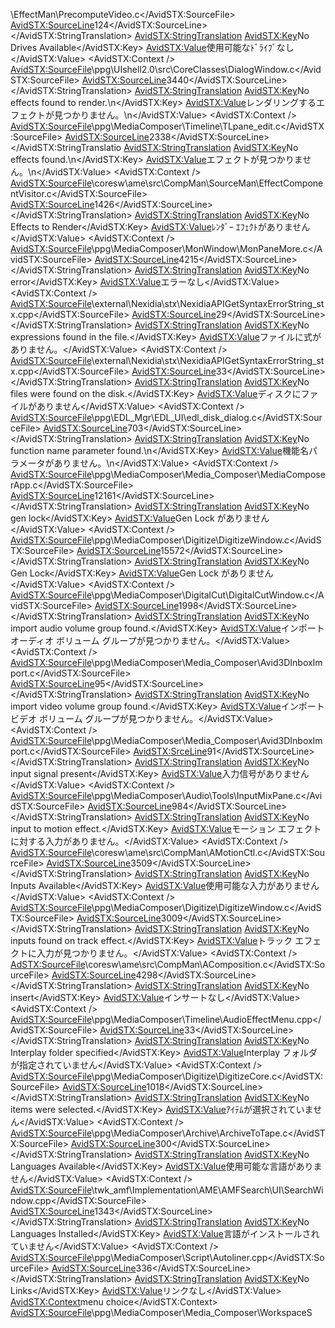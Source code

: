\EffectMan\PrecomputeVideo.c</AvidSTX:SourceFile>
    <AvidSTX:SourceLine>124</AvidSTX:SourceLine>
  </AvidSTX:StringTranslation>
  <AvidSTX:StringTranslation>
    <AvidSTX:Key>No Drives Available</AvidSTX:Key>
    <AvidSTX:Value>使用可能なﾄﾞﾗｲﾌﾞなし</AvidSTX:Value>
    <AvidSTX:Context />
    <AvidSTX:SourceFile>\ppg\UIshell2.0\src\CoreClasses\DialogWindow.c</AvidSTX:SourceFile>
    <AvidSTX:SourceLine>3440</AvidSTX:SourceLine>
  </AvidSTX:StringTranslation>
  <AvidSTX:StringTranslation>
    <AvidSTX:Key>No effects found to render.\n</AvidSTX:Key>
    <AvidSTX:Value>レンダリングするエフェクトが見つかりません。\n</AvidSTX:Value>
    <AvidSTX:Context />
    <AvidSTX:SourceFile>\ppg\MediaComposer\Timeline\TLpane_edit.c</AvidSTX:SourceFile>
    <AvidSTX:SourceLine>2338</AvidSTX:SourceLine>
  </AvidSTX:StringTranslatio
  <AvidSTX:StringTranslation>
    <AvidSTX:Key>No effects found.\n</AvidSTX:Key>
    <AvidSTX:Value>エフェクトが見つかりません。\n</AvidSTX:Value>
    <AvidSTX:Context />
    <AvidSTX:SourceFile>\coresw\ame\src\CompMan\SourceMan\EffectComponentVisitor.c</AvidSTX:SourceFile>
    <AvidSTX:SourceLine>1426</AvidSTX:SourceLine>
  </AvidSTX:StringTranslation>
  <AvidSTX:StringTranslation>
    <AvidSTX:Key>No Effects to Render</AvidSTX:Key>
    <AvidSTX:Value>ﾚﾝﾀﾞｰ ｴﾌｪｸﾄがありません</AvidSTX:Value>
    <AvidSTX:Context />
    <AvidSTX:SourceFile>\ppg\MediaComposer\MonWindow\MonPaneMore.c</AvidSTX:SourceFile>
    <AvidSTX:SourceLine>4215</AvidSTX:SourceLine>
  </AvidSTX:StringTranslation>
  <AvidSTX:StringTranslation>
    <AvidSTX:Key>No error</AvidSTX:Key>
    <AvidSTX:Value>エラーなし</AvidSTX:Value>
    <AvidSTX:Context />
    <AvidSTX:SourceFile>\external\Nexidia\stx\NexidiaAPIGetSyntaxErrorString_stx.cpp</AvidSTX:SourceFile>
    <AvidSTX:SourceLine>29</AvidSTX:SourceLine>
  </AvidSTX:StringTranslation>
  <AvidSTX:StringTranslation>
    <AvidSTX:Key>No expressions found in the file.</AvidSTX:Key>
    <AvidSTX:Value>ファイルに式がありません。</AvidSTX:Value>
    <AvidSTX:Context />
    <AvidSTX:SourceFile>\external\Nexidia\stx\NexidiaAPIGetSyntaxErrorString_stx.cpp</AvidSTX:SourceFile>
    <AvidSTX:SourceLine>33</AvidSTX:SourceLine>
  </AvidSTX:StringTranslation>
  <AvidSTX:StringTranslation>
    <AvidSTX:Key>No files were found on the disk.</AvidSTX:Key>
    <AvidSTX:Value>ディスクにファイルがありません</AvidSTX:Value>
    <AvidSTX:Context />
    <AvidSTX:SourceFile>\ppg\EDL_Mgr\EDL_UI\edl_disk_dialog.c</AvidSTX:SourceFile>
    <AvidSTX:SourceLine>703</AvidSTX:SourceLine>
  </AvidSTX:StringTranslation>
  <AvidSTX:StringTranslation>
    <AvidSTX:Key>No function name parameter found.\n</AvidSTX:Key>
    <AvidSTX:Value>機能名パラメータがありません。\n</AvidSTX:Value>
    <AvidSTX:Context />
    <AvidSTX:SourceFile>\ppg\MediaComposer\Media_Composer\MediaComposerApp.c</AvidSTX:SourceFile>
    <AvidSTX:SourceLine>12161</AvidSTX:SourceLine>
  </AvidSTX:StringTranslation>
  <AvidSTX:StringTranslation>
    <AvidSTX:Key>No gen lock</AvidSTX:Key>
    <AvidSTX:Value>Gen Lock がありません</AvidSTX:Value>
    <AvidSTX:Context />
    <AvidSTX:SourceFile>\ppg\MediaComposer\Digitize\DigitizeWindow.c</AvidSTX:SourceFile>
    <AvidSTX:SourceLine>15572</AvidSTX:SourceLine>
  </AvidSTX:StringTranslation>
  <AvidSTX:StringTranslation>
    <AvidSTX:Key>No Gen Lock</AvidSTX:Key>
    <AvidSTX:Value>Gen Lock がありません</AvidSTX:Value>
    <AvidSTX:Context />
    <AvidSTX:SourceFile>\ppg\MediaComposer\DigitalCut\DigitalCutWindow.c</AvidSTX:SourceFile>
    <AvidSTX:SourceLine>1998</AvidSTX:SourceLine>
  </AvidSTX:StringTranslation>
  <AvidSTX:StringTranslation>
    <AvidSTX:Key>No import audio volume group found.</AvidSTX:Key>
    <AvidSTX:Value>インポート オーディオ ボリューム グループが見つかりません。</AvidSTX:Value>
    <AvidSTX:Context />
    <AvidSTX:SourceFile>\ppg\MediaComposer\Media_Composer\Avid3DInboxImport.c</AvidSTX:SourceFile>
    <AvidSTX:SourceLine>95</AvidSTX:SourceLine>
  </AvidSTX:StringTranslation>
  <AvidSTX:StringTranslation>
    <AvidSTX:Key>No import video volume group found.</AvidSTX:Key>
    <AvidSTX:Value>インポート ビデオ ボリューム グループが見つかりません。</AvidSTX:Value>
    <AvidSTX:Context />
    <AvidSTX:SourceFile>\ppg\MediaComposer\Media_Composer\Avid3DInboxImport.c</AvidSTX:SourceFile>
    <AvidSTX:SrceLine>91</AvidSTX:SourceLine>
  </AvidSTX:StringTranslation>
  <AvidSTX:StringTranslation>
    <AvidSTX:Key>No input signal present</AvidSTX:Key>
    <AvidSTX:Value>入力信号がありません</AvidSTX:Value>
    <AvidSTX:Context />
    <AvidSTX:SourceFile>\ppg\MediaComposer\Audio\Tools\InputMixPane.c</AvidSTX:SourceFile>
    <AvidSTX:SourceLine>984</AvidSTX:SourceLine>
  </AvidSTX:StringTranslation>
  <AvidSTX:StringTranslation>
    <AvidSTX:Key>No input to motion effect.</AvidSTX:Key>
    <AvidSTX:Value>モーション エフェクトに対する入力がありません。</AvidSTX:Value>
    <AvidSTX:Context />
    <AvidSTX:SourceFile>\coresw\ame\src\CompMan\AMotionCtl.c</AvidSTX:SourceFile>
    <AvidSTX:SourceLine>3509</AvidSTX:SourceLine>
  </AvidSTX:StringTranslation>
  <AvidSTX:StringTranslation>
    <AvidSTX:Key>No Inputs Available</AvidSTX:Key>
    <AvidSTX:Value>使用可能な入力がありません</AvidSTX:Value>
    <AvidSTX:Context />
    <AvidSTX:SourceFile>\ppg\MediaComposer\Digitize\DigitizeWindow.c</AvidSTX:SourceFile>
    <AvidSTX:SourceLine>3009</AvidSTX:SourceLine>
  </AvidSTX:StringTranslation>
  <AvidSTX:StringTranslation>
    <AvidSTX:Key>No inputs found on track effect.</AvidSTX:Key>
    <AvidSTX:Value>トラック エフェクトに入力が見つかりません。</AvidSTX:Value>
    <AvidSTX:Context />
    <AdSTX:SourceFile>\coresw\ame\src\CompMan\AComposition.c</AvidSTX:SourceFile>
    <AvidSTX:SourceLine>4298</AvidSTX:SourceLine>
  </AvidSTX:StringTranslation>
  <AvidSTX:StringTranslation>
    <AvidSTX:Key>No insert</AvidSTX:Key>
    <AvidSTX:Value>インサートなし</AvidSTX:Value>
    <AvidSTX:Context />
    <AvidSTX:SourceFile>\ppg\MediaComposer\Timeline\AudioEffectMenu.cpp</AvidSTX:SourceFile>
    <AvidSTX:SourceLine>33</AvidSTX:SourceLine>
  </AvidSTX:StringTranslation>
  <AvidSTX:StringTranslation>
    <AvidSTX:Key>No Interplay folder specified</AvidSTX:Key>
    <AvidSTX:Value>Interplay フォルダが指定されていません</AvidSTX:Value>
    <AvidSTX:Context />
    <AvidSTX:SourceFile>\ppg\MediaComposer\Digitize\DigitizeCore.c</AvidSTX:SourceFile>
    <AvidSTX:SourceLine>1018</AvidSTX:SourceLine>
  </AvidSTX:StringTranslation>
  <AvidSTX:StringTranslation>
    <AvidSTX:Key>No items were selected.</AvidSTX:Key>
    <AvidSTX:Value>ｱｲﾃﾑが選択されていません</AvidSTX:Value>
    <AvidSTX:Context />
    <AvidSTX:SourceFile>\ppg\MediaComposer\Archive\ArchiveToTape.c</AvidSTX:SourceFile>
    <AvidSTX:SourceLine>300</AvidSTX:SourceLine>
  </AvidSTX:StringTranslation>
  <AvidSTX:StringTranslation>
    <AvidSTX:Key>No Languages Available</AvidSTX:Key>
    <AvidSTX:Value>使用可能な言語がありません</AvidSTX:Value>
    <AvidSTX:Context />
    <AvidSTX:SourceFile>\twk_amf\Implementation\AME\AMFSearch\UI\SearchWindow.cpp</AvidSTX:SourceFile>
    <AvidSTX:SourceLine>1343</AvidSTX:SourceLine>
  </AvidSTX:StringTranslation>
  <AvidSTX:StringTranslation>
    <AvidSTX:Key>No Languages Installed</AvidSTX:Key>
    <AvidSTX:Value>言語がインストールされていません</AvidSTX:Value>
    <AvidSTX:Context />
    <AvidSTX:SourceFile>\ppg\MediaComposer\Script\Autoliner.cpp</AvidSTX:SourceFile>
    <AvidSTX:SourceLine>336</AvidSTX:SourceLine>
  </AvidSTX:StringTranslation>
  <AvidSTX:StringTranslation>
    <AvidSTX:Key>No Links</AvidSTX:Key>
    <AvidSTX:Value>リンクなし</AvidSTX:Value>
    <AvidSTX:Context>menu choice</AvidSTX:Context>
    <AvidSTX:SourceFile>\ppg\MediaComposer\Media_Composer\WorkspaceS                                                                                                                                                                                                                 